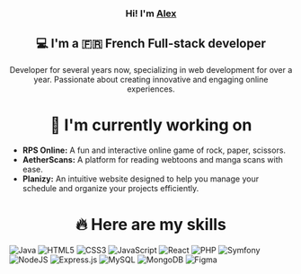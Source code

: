<h3 align="center">
  Hi! I'm <a href="https://devbyalex.fr/">Alex</a>
</h3>
<h2 align="center">💻 I'm a 🇫🇷 French Full-stack developer</h1>
<p align="center">Developer for several years now, specializing in web development for over a year. Passionate about creating innovative and engaging online experiences.</p>

<h1 align="center">🚀 I'm currently working on</h1>
<ul>
  <li><strong>RPS Online:</strong> A fun and interactive online game of rock, paper, scissors.</li>
  <li><strong>AetherScans:</strong> A platform for reading webtoons and manga scans with ease.</li>
  <li><strong>Planizy:</strong> An intuitive website designed to help you manage your schedule and organize your projects efficiently.</li>
</ul>

<h1 align="center">🔥 Here are my skills</h1>

![Java](https://img.shields.io/badge/java-%23ED8B00.svg?style=for-the-badge&logo=openjdk&logoColor=white) ![HTML5](https://img.shields.io/badge/html5-%23E34F26.svg?style=for-the-badge&logo=html5&logoColor=white) ![CSS3](https://img.shields.io/badge/css3-%231572B6.svg?style=for-the-badge&logo=css3&logoColor=white) ![JavaScript](https://img.shields.io/badge/javascript-%23323330.svg?style=for-the-badge&logo=javascript&logoColor=%23F7DF1E) ![React](https://img.shields.io/badge/react-%2320232a.svg?style=for-the-badge&logo=react&logoColor=%2361DAFB) ![PHP](https://img.shields.io/badge/php-%23777BB4.svg?style=for-the-badge&logo=php&logoColor=white) ![Symfony](https://img.shields.io/badge/symfony-%23000000.svg?style=for-the-badge&logo=symfony&logoColor=white) ![NodeJS](https://img.shields.io/badge/node.js-6DA55F?style=for-the-badge&logo=node.js&logoColor=white) ![Express.js](https://img.shields.io/badge/express.js-%23404d59.svg?style=for-the-badge&logo=express&logoColor=%2361DAFB) ![MySQL](https://img.shields.io/badge/mysql-4479A1.svg?style=for-the-badge&logo=mysql&logoColor=white) ![MongoDB](https://img.shields.io/badge/MongoDB-%234ea94b.svg?style=for-the-badge&logo=mongodb&logoColor=white) ![Figma](https://img.shields.io/badge/figma-%23F24E1E.svg?style=for-the-badge&logo=figma&logoColor=white)
